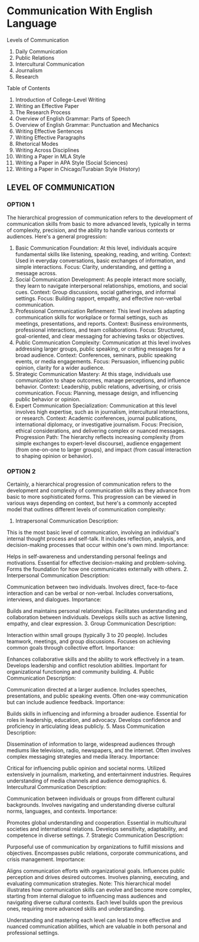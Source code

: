 # Communication With English Language

Levels of Communication
1. Daily Communication
2. Public Relations
3. Intercultural Communication
4. Journalism
5. Research


Table of Contents
1. Introduction of College-Level Writing
2. Writing an Effective Paper
3. The Research Process
4. Overview of English Grammar: Parts of Speech
5. Overview of English Grammar: Punctuation and Mechanics
6. Writing Effective Sentences
7. Writing Effective Paragraphs
8. Rhetorical Modes
9. Writing Across Disciplines
10. Writing a Paper in MLA Style
11. Writing a Paper in APA Style (Social Sciences)
12. Writing a Paper in Chicago/Turabian Style (History)


## LEVEL OF COMMUNICATION
### OPTION 1
The hierarchical progression of communication refers to the development of communication skills from basic to more advanced levels, typically in terms of complexity, precision, and the ability to handle various contexts or audiences. Here's a general progression:

1. Basic Communication
Foundation: At this level, individuals acquire fundamental skills like listening, speaking, reading, and writing.
Context: Used in everyday conversations, basic exchanges of information, and simple interactions.
Focus: Clarity, understanding, and getting a message across.
2. Social Communication
Development: As people interact more socially, they learn to navigate interpersonal relationships, emotions, and social cues.
Context: Group discussions, social gatherings, and informal settings.
Focus: Building rapport, empathy, and effective non-verbal communication.
3. Professional Communication
Refinement: This level involves adapting communication skills for workplace or formal settings, such as meetings, presentations, and reports.
Context: Business environments, professional interactions, and team collaborations.
Focus: Structured, goal-oriented, and clear messaging for achieving tasks or objectives.
4. Public Communication
Complexity: Communication at this level involves addressing larger groups, public speaking, or crafting messages for a broad audience.
Context: Conferences, seminars, public speaking events, or media engagements.
Focus: Persuasion, influencing public opinion, clarity for a wider audience.
5. Strategic Communication
Mastery: At this stage, individuals use communication to shape outcomes, manage perceptions, and influence behavior.
Context: Leadership, public relations, advertising, or crisis communication.
Focus: Planning, message design, and influencing public behavior or opinion.
6. Expert Communication
Specialization: Communication at this level involves high expertise, such as in journalism, intercultural interactions, or research.
Context: Academic conferences, journal publications, international diplomacy, or investigative journalism.
Focus: Precision, ethical considerations, and delivering complex or nuanced messages.
Progression Path:
The hierarchy reflects increasing complexity (from simple exchanges to expert-level discourse), audience engagement (from one-on-one to larger groups), and impact (from casual interaction to shaping opinion or behavior).


### OPTION 2
Certainly, a hierarchical progression of communication refers to the development and complexity of communication skills as they advance from basic to more sophisticated forms. This progression can be viewed in various ways depending on context, but here's a commonly accepted model that outlines different levels of communication complexity:

1. Intrapersonal Communication
Description:

This is the most basic level of communication, involving an individual's internal thought process and self-talk.
It includes reflection, analysis, and decision-making processes that occur within one's own mind.
Importance:

Helps in self-awareness and understanding personal feelings and motivations.
Essential for effective decision-making and problem-solving.
Forms the foundation for how one communicates externally with others.
2. Interpersonal Communication
Description:

Communication between two individuals.
Involves direct, face-to-face interaction and can be verbal or non-verbal.
Includes conversations, interviews, and dialogues.
Importance:

Builds and maintains personal relationships.
Facilitates understanding and collaboration between individuals.
Develops skills such as active listening, empathy, and clear expression.
3. Group Communication
Description:

Interaction within small groups (typically 3 to 20 people).
Includes teamwork, meetings, and group discussions.
Focuses on achieving common goals through collective effort.
Importance:

Enhances collaborative skills and the ability to work effectively in a team.
Develops leadership and conflict resolution abilities.
Important for organizational functioning and community building.
4. Public Communication
Description:

Communication directed at a larger audience.
Includes speeches, presentations, and public speaking events.
Often one-way communication but can include audience feedback.
Importance:

Builds skills in influencing and informing a broader audience.
Essential for roles in leadership, education, and advocacy.
Develops confidence and proficiency in articulating ideas publicly.
5. Mass Communication
Description:

Dissemination of information to large, widespread audiences through mediums like television, radio, newspapers, and the internet.
Often involves complex messaging strategies and media literacy.
Importance:

Critical for influencing public opinion and societal norms.
Utilized extensively in journalism, marketing, and entertainment industries.
Requires understanding of media channels and audience demographics.
6. Intercultural Communication
Description:

Communication between individuals or groups from different cultural backgrounds.
Involves navigating and understanding diverse cultural norms, languages, and contexts.
Importance:

Promotes global understanding and cooperation.
Essential in multicultural societies and international relations.
Develops sensitivity, adaptability, and competence in diverse settings.
7. Strategic Communication
Description:

Purposeful use of communication by organizations to fulfill missions and objectives.
Encompasses public relations, corporate communications, and crisis management.
Importance:

Aligns communication efforts with organizational goals.
Influences public perception and drives desired outcomes.
Involves planning, executing, and evaluating communication strategies.
Note: This hierarchical model illustrates how communication skills can evolve and become more complex, starting from internal dialogue to influencing mass audiences and navigating diverse cultural contexts. Each level builds upon the previous ones, requiring more advanced skills and understanding.

Understanding and mastering each level can lead to more effective and nuanced communication abilities, which are valuable in both personal and professional settings.
